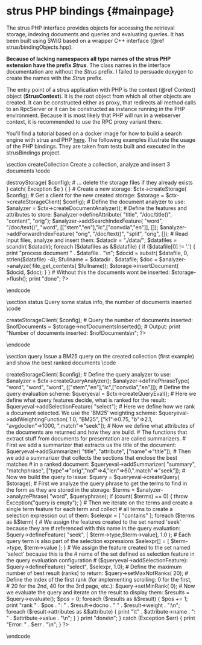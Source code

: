 strus PHP bindings	 {#mainpage}
==================

The strus PHP interface provides objects for accessing the 
retrieval storage, indexing documents and queries and evaluating queries.
It has been built using SWIG based on a wrapper C++ interface (@ref strus/bindingObjects.hpp).

<b>Because of lacking namespaces all type names of the strus PHP extension have the prefix <i>Strus</i></b>.
The class names in the interface documentation are without the <i>Strus</i> prefix. 
I failed to persuade doxygen to create the names with the <i>Strus</i> prefix.

The entry point of a strus application with PHP is the context (@ref Context) object (<b>StrusContext</b>).
It is the root object from which all other objects are created.
It can be constructed either as proxy, that redirects all method calls to an RpcServer
or it can be constructed as instance running in the PHP environment.
Because it is most likely that PHP will run in a webserver context, it is recommended
to use the RPC proxy variant there.

You'll find a tutorial based on a docker image for how to build a search engine with strus and PHP <a href="http://www.codeproject.com/Articles/1009582/Building-a-search-engine-with-Strus-tutorial">here</a>.
The following examples illustrate the usage of the PHP bindings.
They are taken from tests built and executed in the strusBindings project.

\section createCollection Create a collection, analyze and insert 3 documents 
\code
<?php
require "strus.php";

$config = "path=storage; metadata=doclen UINT16";
$ctx = new StrusContext();
try {
	$ctx->destroyStorage( $config);
	# ... delete the storage files if they already exists
} catch( Exception $e ) {
}

# Create a new storage:
$ctx->createStorage( $config);
# Get a client for the new created storage:
$storage = $ctx->createStorageClient( $config);

# Define the document analyzer to use:
$analyzer = $ctx->createDocumentAnalyzer();

# Define the features and attributes to store:
$analyzer->defineAttribute( "title", "/doc/title()", "content", "orig");
$analyzer->addSearchIndexFeature( "word", "/doc/text()", "word", [["stem","en"],"lc",["convdia","en"]], []);
$analyzer->addForwardIndexFeature( "orig", "/doc/text()", "split", "orig", []);

# Read input files, analyze and insert them:
$datadir = "./data/";
$datafiles = scandir( $datadir);
foreach ($datafiles as &$datafile)
{
	if ($datafile[0] != '.')
	{
		print "process document " . $datafile . "\n";
		$docid = substr( $datafile, 0, strlen($datafile) -4);
		$fullname = $datadir . $datafile;
		$doc = $analyzer->analyze( file_get_contents( $fullname));
		$storage->insertDocument( $docid, $doc);
	}
}
# Without this the documents wont be inserted:
$storage->flush();
print "done";
?>
\endcode

\section status Query some status info, the number of documents inserted
\code
<?php
require "strus.php";

$ctx = new StrusContext();

$config = "path=storage; metadata=doclen UINT16";
$storage = $ctx->createStorageClient( $config);

# Query the number of documents inserted:
$nofDocuments = $storage->nofDocumentsInserted();

# Output:
print "Number of documents inserted: $nofDocuments\n";
?>
\endcode

\section query Issue a BM25 query on the created collection (first example) and show the best ranked documents
\code
<?php
require "strus.php";

$queryphrase = "city";

$config = "path=storage";
$ctx = new StrusContext();

try
{
	# Get a client for the storage:
	$storage = $ctx->createStorageClient( $config);

	# Define the query analyzer to use:
	$analyzer = $ctx->createQueryAnalyzer();
	$analyzer->definePhraseType( "word", "word", "word", [["stem","en"],"lc",["convdia","en"]]);

	# Define the query evaluation scheme:
	$queryeval = $ctx->createQueryEval();

	# Here we define what query features decide, what is ranked for the result:
	$queryeval->addSelectionFeature( "select");
	
	# Here we define how we rank a document selected. We use the 'BM25' weighting scheme:
	$queryeval->addWeightingFunction( 1.0, "BM25", ["k1"=>0.75, "b"=>2.1, "avgdoclen"=>1000, ".match"=>"seek"]);
	
	# Now we define what attributes of the documents are returned and how they are build.
	# The functions that extract stuff from documents for presentation are called summarizers.
	# First we add a summarizer that extracts us the title of the document:
	$queryeval->addSummarizer( "title", "attribute", ["name"=>"title"]);

	# Then we add a summarizer that collects the sections that enclose the best matches 
	# in a ranked document:
	$queryeval->addSummarizer( "summary", "matchphrase", ["type"=>"orig","nof"=>4,"len"=>60,".match"=>"seek"]);

	# Now we build the query to issue:
	$query = $queryeval->createQuery( $storage);
	
	# First we analyze the query phrase to get the terms to find in the form as they are stored in the storage:
	$terms = $analyzer->analyzePhrase( "word", $queryphrase);
	if (count( $terms) == 0)
	{
		throw Exception("query is empty");
	}
	# Then we iterate on the terms and create a single term feature for each term and collect
	# all terms to create a selection expression out of them:
	$selexpr = [ "contains" ];

	foreach ($terms as &$term)
	{
		# We assign the features created to the set named 'seek' because they are 
		# referenced with this name in the query evaluation:
		$query->defineFeature( "seek", [ $term->type,$term->value], 1.0 );
		# Each query term is also part of the selection expressions
		$selexpr[] = [ $term->type, $term->value ];
	}
	# We assign the feature created to the set named 'select' because this is the
	# name of the set defined as selection feature in the query evaluation configuration
	# ($queryeval->addSelectionFeature):
	$query->defineFeature( "select", $selexpr, 1.0);
	
	# Define the maximum number of best result (ranks) to return:
	$query->setMaxNofRanks( 20);
	# Define the index of the first rank (for implementing scrolling: 0 for the first, 
	# 20 for the 2nd, 40 for the 3rd page, etc.):
	$query->setMinRank( 0);
	
	# Now we evaluate the query and iterate on the result to display them:
	$results = $query->evaluate();
	$pos = 0;
	foreach ($results as &$result)
	{
		$pos += 1;
		print "rank " . $pos . ": " . $result->docno . " " . $result->weight . ":\n";
		foreach ($result->attributes as &$attribute)
		{
			print "\t" . $attribute->name . ": " . $attribute->value . "\n";
		}
	}
	print "done\n";
}
catch (Exception $err)
{
	print "Error: " . $err . "\n";
}
?>
\endcode



